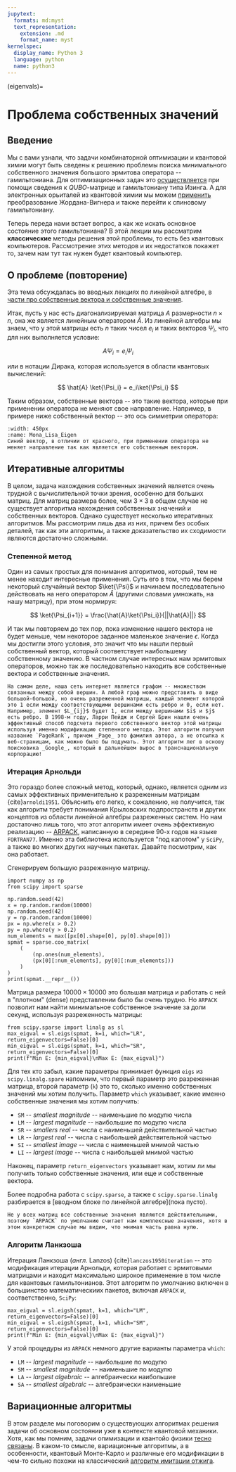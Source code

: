 ```yaml
---
jupytext:
  formats: md:myst
  text_representation:
    extension: .md
    format_name: myst
kernelspec:
  display_name: Python 3
  language: python
  name: python3
---
```


(eigenvals)=

# Проблема собственных значений

## Введение

Мы с вами узнали, что задачи комбинаторной оптимизации и квантовой химии могут быть сведены к решению проблемы поиска минимального собственного значения большого эрмитова оператора -- гамильтониана. Для оптимизационных задач это [осуществляется](np2ising) при помощи сведения к _QUBO_-матрице и гамильтониану типа Изинга. А для электронных орьиталей из квантовой химии мы можем [применить](jordanwigner) преобразование Жордана-Вигнера и также перейти к спиновому гамильтониану.

Теперь переда нами встает вопрос, а как же искать основное состояние этого гамильтониана? В этой лекции мы рассматрим **классические** методы решения этой проблемы, то есть без квантовых компьютеров. Рассмотрение этих методов и их недостатков покажет то, зачем нам тут так нужен будет квантовый компьютер.

## О проблеме (повторение)

Эта тема обсуждалась во вводных лекциях по линейной алгебре, в [части про собственные вектора и собственные значения](../linalgblock/matrices.html#id9).

Итак, пусть у нас есть диагонализируемая матрица $A$ размерности $n \times n$, она же является линейным оператором $\hat{A}$. Из линейной алгебры мы знаем, что у этой матрицы есть $n$ таких чисел $e_i$ и таких векторов $\Psi_i$, что для них выполняется условие:

$$
A \Psi_i = e_i \Psi_i
$$

или в нотации Дирака, которая используется в области квантовых вычислений:

$$
\hat{A} \ket{\Psi_i} = e_i\ket{\Psi_i}
$$

Таким образом, собственные вектора -- это такие вектора, которые при применении оператора не меняют свое направление. Например, в примере ниже собственный вектор -- это ось симметрии оператора:

```{figure} /_static/problems2qml/eigenvals/Mona_Lisa.png
:width: 450px
:name: Mona_Lisa_Eigen
Синий вектор, в отличии от красного, при применении оператора не меняет направление так как является его собственным вектором.
```

## Итеративные алгоритмы

В целом, задача нахождения собственных значений является очень трудной с вычислительной точки зрения, особенно для больших матриц. Для матриц размера более, чем $3 \times 3$ в общем случае не существует алгоритма нахождения собственных значений и собственных векторов. Однако существует несколько итеративных алгоритмов. Мы рассмотрим лишь два из них, причем без особых деталей, так как эти алгоритмы, а также доказательство их сходимости являются достаточно сложными.

### Степенной метод

Один из самых простых для понимания алгоритмов, который, тем не менее находит интересные применения. Суть его в том, что мы берем некоторый случайный вектор $\ket{\Psi}$ и начинаем последовательно действовать на него оператором $\hat{A}$ (другими словами умножать, на нашу матрицу), при этом нормируя:

$$
\ket{\Psi_{i+1}} = \frac{\hat{A}\ket{\Psi_i}}{||\hat{A}||}
$$

И так мы повторяем до тех пор, пока изменение нашего вектора не будет меньше, чем некоторое заданное маленькое значение $\epsilon$. Когда мы достигли этого условия, это значит что мы нашли первый собственный вектор, который соответствует наибольшему собственному значению. В частном случае интересных нам эрмитовых операторов, можно так же последовательно находить все собственные вектора и собственные значения.

```{note}
На самом деле, наша сеть интернет является графом -- множеством связанных между собой вершин. А любой граф можно представить в виде большой-большой, но очень разреженной матрицы, каждый элемент которой это 1 если между соответствующими вершинами есть ребро и 0, если нет. Например, элемент $L_{ij}$ будет 1, если между вершинами $i$ и $j$ есть ребро. В 1998-м году, Ларри Пейдж и Сергей Брин нашли очень эффективный способ подсчета первого собственного вектор этой матрицы используя именно модификацию степенного метода. Этот алгоритм получил название `PageRank`, причем _Page_ это фамилия автора, а не отсылка к веб-страницам, как можно было бы подумать. Этот алгоритм лег в основу поисковика _Google_, который в дальнейшем вырос в транснациональную корпорацию!
```

### Итерация Арнольди

Это гораздо более сложный метод, который, однако, является одним из самых эффективных применительно к разреженным матрицам {cite}`arnoldi1951`. Объяснить его легко, к сожалению, не получится, так как алгоритм требует понимания Крыловских подпространств и других концептов из области линейной алгебры разреженных систем. Но нам достаточно лишь того, что этот алгоритм имеет очень эффективную реализацию -- [ARPACK](https://www.caam.rice.edu/software/ARPACK/), написанную в середине 90-х годов на языке `FORTRAN77`. Именно эта библиотека используется "под капотом" у `SciPy`, а также во многих других научных пакетах. Давайте посмотрим, как она работает.

Сгенерируем большую разреженную матрицу.

```{code-cell} ipython3
import numpy as np
from scipy import sparse

np.random.seed(42)
x = np.random.random(10000)
np.random.seed(42)
y = np.random.random(10000)
px = np.where(x > 0.2)
py = np.where(y > 0.2)
num_elements = max([px[0].shape[0], py[0].shape[0]])
spmat = sparse.coo_matrix(
    (
        (np.ones(num_elements),
        (px[0][:num_elements], py[0][:num_elements]))
    )
)
print(spmat.__repr__())
```

Матрица размера $10000 \times 10000$ это большая матрица и работать с ней в "плотном" (dense) представлении было бы очень трудно. Но `ARPACK` позволит нам найти минимальное собственное значение за доли секунд, используя разреженность матрицы:

```{code-cell} ipython3
from scipy.sparse import linalg as sl
max_eigval = sl.eigs(spmat, k=1, which="LR", return_eigenvectors=False)[0]
min_eigval = sl.eigs(spmat, k=1, which="SR", return_eigenvectors=False)[0]
print(f"Min E: {min_eigval}\nMax E: {max_eigval}")
```

Для тех кто забыл, какие параметры принимает функция `eigs` из `scipy.linalg.spare` напомним, что первый параметр это разреженная матрица, второй параметр (`k`) это то, сколько именно собственных значений мы хотим получить. Параметр `which` указывает, какие именно собственные значения мы хотим получить:

- `SM` -- _smallest magnitude_ -- наименьшие по модулю числа
- `LM` -- _largest magnitude_ -- наибольшие по модулю числа
- `SR` -- _smallers real_ -- числа с наименьшей действительной частью
- `LR` -- _largest real_ -- числа с наибольшей действительной частью
- `SI` -- _smallest image_ -- числа с наименьшей мнимой частью
- `LI` -- _largest image_ -- числа с наибольшей мнимой частью

Наконец, параметр `return_eigenvectors` указывает нам, хотим ли мы получить только собственные значения, или еще и собственные вектора.

Более подробна работа с `scipy.sparse`, а также с `scipy.sparse.linalg` разбирается в [вводном блоке по линейной алгебре](пока пусто).

```{note}
Не у всех матриц все собственные значения являются действительными, поэтому `ARPACK` по умолчанию считает нам комплексные значения, хотя в этом конкретном случае мы видим, что мнимая часть равна нулю.
```

### Алгоритм Ланкзоша

Итерация Ланкзоша (_англ._ Lanzos) {cite}`lanczos1950iteration` -- это модификация итерации Арнольди, которая работает с эрмитовыми матрицами и находит максимально широкое применение в том числе для квантовых гамильтонианов. Этот алгоритм по умолчанию включен в большинство математическиих пакетов, включая `ARPACK` и, соответственно, `SciPy`:

```{code-cell} ipython3
max_eigval = sl.eigsh(spmat, k=1, which="LM", return_eigenvectors=False)[0]
min_eigval = sl.eigsh(spmat, k=1, which="SM", return_eigenvectors=False)[0]
print(f"Min E: {min_eigval}\nMax E: {max_eigval}")
```

У этой процедуры из `ARPACK` немного другие варианты параметра `which`:


 - `LM` -- _largest magnitude_ -- наибольшие по модулю
 - `SM` -- _smallest magnitude_ -- наименьшие по модулю
 - `LA` -- _largest algebraic_ -- алгебраически наибольшие
 - `SA` -- _smallest algebraic_ -- алгебраически наименьшие

## Вариационные алгоритмы

В этом разделе мы поговорим о существующих алгоритмах решения задачи об основном состоянии уже в контексте квантовой механики. Хотя, как мы помним, задачи опимизации и квантойо физики [тесно связаны](../problems2qml/np2ising.html#id4). В каком-то смысле, вариационные алгоритмы, а в особенности, квантовый Монте-Карло и различные его модификации в чем-то сильно похожи на классический [алгоритм имитации отжига](../problemsblock/copt.html#id13).